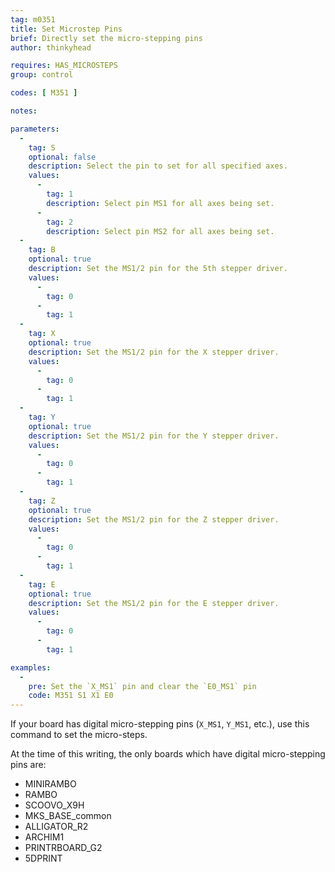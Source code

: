 ```yaml
---
tag: m0351
title: Set Microstep Pins
brief: Directly set the micro-stepping pins
author: thinkyhead

requires: HAS_MICROSTEPS
group: control

codes: [ M351 ]

notes:

parameters:
  -
    tag: S
    optional: false
    description: Select the pin to set for all specified axes.
    values:
      -
        tag: 1
        description: Select pin MS1 for all axes being set.
      -
        tag: 2
        description: Select pin MS2 for all axes being set.
  -
    tag: B
    optional: true
    description: Set the MS1/2 pin for the 5th stepper driver.
    values:
      -
        tag: 0
      -
        tag: 1
  -
    tag: X
    optional: true
    description: Set the MS1/2 pin for the X stepper driver.
    values:
      -
        tag: 0
      -
        tag: 1
  -
    tag: Y
    optional: true
    description: Set the MS1/2 pin for the Y stepper driver.
    values:
      -
        tag: 0
      -
        tag: 1
  -
    tag: Z
    optional: true
    description: Set the MS1/2 pin for the Z stepper driver.
    values:
      -
        tag: 0
      -
        tag: 1
  -
    tag: E
    optional: true
    description: Set the MS1/2 pin for the E stepper driver.
    values:
      -
        tag: 0
      -
        tag: 1

examples:
  -
    pre: Set the `X_MS1` pin and clear the `E0_MS1` pin
    code: M351 S1 X1 E0
---
```


If your board has digital micro-stepping pins (`X_MS1`, `Y_MS1`, etc.), use this command to set the micro-steps.

At the time of this writing, the only boards which have digital micro-stepping pins are:

- MINIRAMBO
- RAMBO
- SCOOVO_X9H
- MKS_BASE_common
- ALLIGATOR_R2
- ARCHIM1
- PRINTRBOARD_G2
- 5DPRINT
